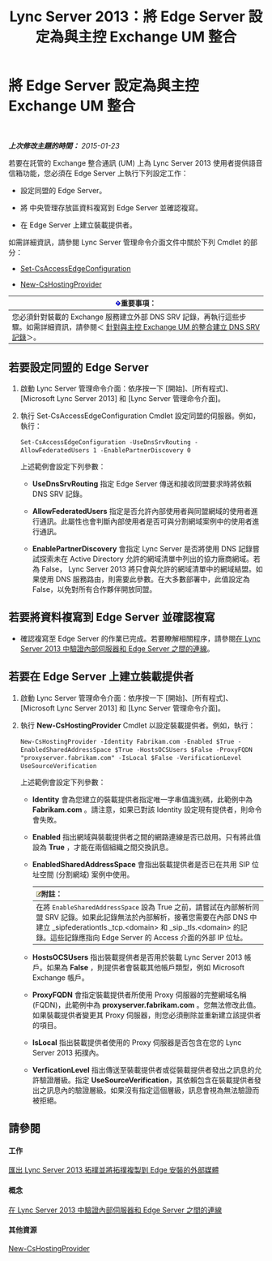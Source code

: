 ﻿---
title: Lync Server 2013：將 Edge Server 設定為與主控 Exchange UM 整合
TOCTitle: 將 Edge Server 設定為與主控 Exchange UM 整合
ms:assetid: ede3f2f9-f412-418e-a705-8d8ec98176c5
ms:mtpsurl: https://technet.microsoft.com/zh-tw/library/Gg399075(v=OCS.15)
ms:contentKeyID: 49292722
ms.date: 08/24/2015
mtps_version: v=OCS.15
ms.translationtype: HT
---

# 將 Edge Server 設定為與主控 Exchange UM 整合

 

_**上次修改主題的時間：** 2015-01-23_

若要在託管的 Exchange 整合通訊 (UM) 上為 Lync Server 2013 使用者提供語音信箱功能，您必須在 Edge Server 上執行下列設定工作：

  - 設定同盟的 Edge Server。

  - 將 中央管理存放區資料複寫到 Edge Server 並確認複寫。

  - 在 Edge Server 上建立裝載提供者。

如需詳細資訊，請參閱 Lync Server 管理命令介面文件中關於下列 Cmdlet 的部分：

  - [Set-CsAccessEdgeConfiguration](set-csaccessedgeconfiguration.md)

  - [New-CsHostingProvider](new-cshostingprovider.md)

<table>
<thead>
<tr class="header">
<th><img src="images/Gg412908.important(OCS.15).gif" title="important" alt="important" />重要事項：</th>
</tr>
</thead>
<tbody>
<tr class="odd">
<td>您必須針對裝載的 Exchange 服務建立外部 DNS SRV 記錄，再執行這些步驟。如需詳細資訊，請參閱＜ <a href="lync-server-2013-create-a-dns-srv-record-for-integration-with-hosted-exchange-um.md">針對與主控 Exchange UM 的整合建立 DNS SRV 記錄</a>＞。</td>
</tr>
</tbody>
</table>


## 若要設定同盟的 Edge Server

1.  啟動 Lync Server 管理命令介面：依序按一下 \[開始\]、\[所有程式\]、\[Microsoft Lync Server 2013\] 和 \[Lync Server 管理命令介面\]。

2.  執行 Set-CsAccessEdgeConfiguration Cmdlet 設定同盟的伺服器。例如，執行：
    
        Set-CsAccessEdgeConfiguration -UseDnsSrvRouting -AllowFederatedUsers 1 -EnablePartnerDiscovery 0
    
    上述範例會設定下列參數：
    
      - **UseDnsSrvRouting** 指定 Edge Server 傳送和接收同盟要求時將依賴 DNS SRV 記錄。
    
      - **AllowFederatedUsers** 指定是否允許內部使用者與同盟網域的使用者進行通訊。此屬性也會判斷內部使用者是否可與分割網域案例中的使用者進行通訊。
    
      - **EnablePartnerDiscovery** 會指定 Lync Server 是否將使用 DNS 記錄嘗試探索未在 Active Directory 允許的網域清單中列出的協力廠商網域。若為 False， Lync Server 2013 將只會與允許的網域清單中的網域結盟。如果使用 DNS 服務路由，則需要此參數。在大多數部署中，此值設定為 False，以免對所有合作夥伴開放同盟。

## 若要將資料複寫到 Edge Server 並確認複寫

  - 確認複寫至 Edge Server 的作業已完成。若要瞭解相關程序，請參閱[在 Lync Server 2013 中驗證內部伺服器和 Edge Server 之間的連線](lync-server-2013-verify-connectivity-between-internal-servers-and-edge-servers.md)。

## 若要在 Edge Server 上建立裝載提供者

1.  啟動 Lync Server 管理命令介面：依序按一下 \[開始\]、\[所有程式\]、\[Microsoft Lync Server 2013\] 和 \[Lync Server 管理命令介面\]。

2.  執行 **New-CsHostingProvider** Cmdlet 以設定裝載提供者。例如，執行：
    
        New-CsHostingProvider -Identity Fabrikam.com -Enabled $True -EnabledSharedAddressSpace $True -HostsOCSUsers $False -ProxyFQDN "proxyserver.fabrikam.com" -IsLocal $False -VerificationLevel UseSourceVerification
    
    上述範例會設定下列參數：
    
      - **Identity** 會為您建立的裝載提供者指定唯一字串值識別碼，此範例中為 **Fabrikam.com** 。請注意，如果已對該 Identity 設定現有提供者，則命令會失敗。
    
      - **Enabled** 指出網域與裝載提供者之間的網路連線是否已啟用。只有將此值設為 **True** ，才能在兩個組織之間交換訊息。
    
      - **EnabledSharedAddressSpace** 會指出裝載提供者是否已在共用 SIP 位址空間 (分割網域) 案例中使用。
        
        <table>
        <thead>
        <tr class="header">
        <th><img src="images/Gg398811.note(OCS.15).gif" title="note" alt="note" />附註：</th>
        </tr>
        </thead>
        <tbody>
        <tr class="odd">
        <td>在將 <code>EnableSharedAddressSpace</code> 設為 True 之前，請嘗試在內部解析同盟 SRV 記錄。如果此記錄無法於內部解析，接著您需要在內部 DNS 中建立 _sipfederationtls._tcp.&lt;domain&gt; 和 _sip._tls.&lt;domain&gt; 的記錄。這些記錄應指向 Edge Server 的 Access 介面的外部 IP 位址。</td>
        </tr>
        </tbody>
        </table>
    
      - **HostsOCSUsers** 指出裝載提供者是否用於裝載 Lync Server 2013 帳戶。如果為 **False** ，則提供者會裝載其他帳戶類型，例如 Microsoft Exchange 帳戶。
    
      - **ProxyFQDN** 會指定裝載提供者所使用 Proxy 伺服器的完整網域名稱 (FQDN)，此範例中為 **proxyserver.fabrikam.com** 。您無法修改此值。如果裝載提供者變更其 Proxy 伺服器，則您必須刪除並重新建立該提供者的項目。
    
      - **IsLocal** 指出裝載提供者使用的 Proxy 伺服器是否包含在您的 Lync Server 2013 拓撲內。
    
      - **VerficationLevel** 指出傳送至裝載提供者或從裝載提供者發出之訊息的允許驗證層級。指定 **UseSourceVerification**，其依賴包含在裝載提供者發出之訊息內的驗證層級。如果沒有指定這個層級，訊息會視為無法驗證而被拒絕。

## 請參閱

#### 工作

[匯出 Lync Server 2013 拓撲並將拓撲複製到 Edge 安裝的外部媒體](lync-server-2013-export-your-topology-and-copy-it-to-external-media-for-edge-installation.md)  

#### 概念

[在 Lync Server 2013 中驗證內部伺服器和 Edge Server 之間的連線](lync-server-2013-verify-connectivity-between-internal-servers-and-edge-servers.md)  

#### 其他資源

[New-CsHostingProvider](new-cshostingprovider.md)

